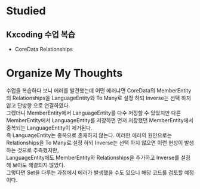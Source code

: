 # Studied

## Kxcoding 수업 복습
- CoreData Relationships

# Organize My Thoughts
수업을 복습하다 보니 에러를 발견했는데 어떤 에러냐면 CoreData의 MemberEntity의 Relationships을 LanguageEntity와 To Many로 설정 하되 Inverse는 선택 하지 않고 단방향 으로 연결하였다.  
그랬더니 MemberEntity에서 LanguageEntity를 다수 저장할 수 있었지만 다른 MemberEntity에서 LanguageEntity를 저장하면 먼저 저장했던 MemberEntity에서 중복되는 LanguageEntity이 제거된다.  
즉 LanguageEntity는 중복으로 존재하지 않는다. 이러한 에러의 원인으로는 Relationships을 To Many로 설정 하되 Inverse는 선택 하지 않으면 이런 현상이 발생하는 것으로 추측했지만,  
LanguageEntity에도 MemberEntity와 Relationships을 추가하고 Inverse를 설정해 보아도 해결되지 않았다.  
그렇다면 Set을 다루는 과정에서 에러가 발생했을 수도 있으니 해당 코드를 검토할 예정이다.

